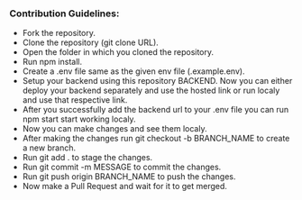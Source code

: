 <h3>Contribution Guidelines:</h3>

<ul>
    <li>Fork the repository.</li>
    <li>Clone the repository (git clone URL).</li>
    <li>Open the folder in which you cloned the repository.</li>
    <li>Run npm install.</li>
    <li>Create a .env file same as the given env file (.example.env).</li>
    <li>Setup your backend using this repository BACKEND. Now you can either deploy your backend separately and use the hosted link or run localy and use that respective link.</li>
    <li>After you successfully add the backend url to your .env file you can run npm start start working localy.</li>
    <li>Now you can make changes and see them localy.</li>
    <li>After making the changes run git checkout -b BRANCH_NAME to create a new branch.</li>
    <li>Run git add . to stage the changes.</li>
    <li>Run git commit -m MESSAGE to commit the changes.</li>
    <li>Run git push origin BRANCH_NAME to push the changes.</li>
    <li>Now make a Pull Request and wait for it to get merged.</li>
</ul>
